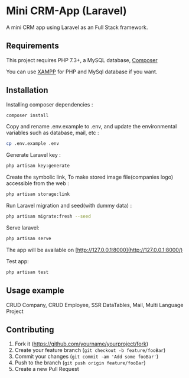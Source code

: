 # Mini CRM-App (Laravel) 

A mini CRM app using Laravel as an Full Stack framework.

## Requirements

This project requires PHP 7.3+, a MySQL database, [Composer](https://getcomposer.org/)

You can use [XAMPP](https://www.apachefriends.org/index.html) for PHP and MySql database if you want.

## Installation

Installing composer dependencies :

```sh
composer install
```

Copy and rename .env.example to .env, and update the environmental variables such as database, mail, etc :

```sh
cp .env.example .env
```

Generate Laravel key :

```sh
php artisan key:generate
```

Create the symbolic link, To make stored image file(companies logo) accessible from the web :

```sh
php artisan storage:link
```

Run Laravel migration and seed(with dummy data) :

```sh
php artisan migrate:fresh --seed
```

Serve laravel:

```sh
php artisan serve
```
The app will be available on [http://127.0.0.1:8000](http://127.0.0.1:8000/)


Test app:

```sh
php artisan test
```

## Usage example

CRUD Company, CRUD Employee, SSR DataTables, Mail, Multi Language Project

## Contributing

1. Fork it (<https://github.com/yourname/yourproject/fork>)
2. Create your feature branch (`git checkout -b feature/fooBar`)
3. Commit your changes (`git commit -am 'Add some fooBar'`)
4. Push to the branch (`git push origin feature/fooBar`)
5. Create a new Pull Request
